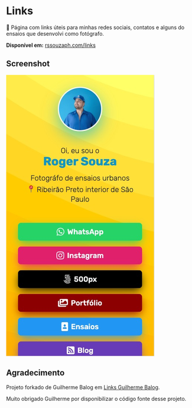 # Links

🔗 Página com links úteis para minhas redes sociais, contatos e alguns do ensaios que desenvolvi como fotógrafo.

**Disponível em:** [rssouzaph.com/links](https://rssouzaph.com/links)

## Screenshot

![Screenshot](screenshot.jpg)

## Agradecimento

Projeto forkado de Guilherme Balog em [Links Guilherme Balog](https://github.com/GuilhermeBalog/links).

Muito obrigado Guilherme por disponibilizar o código fonte desse projeto.
